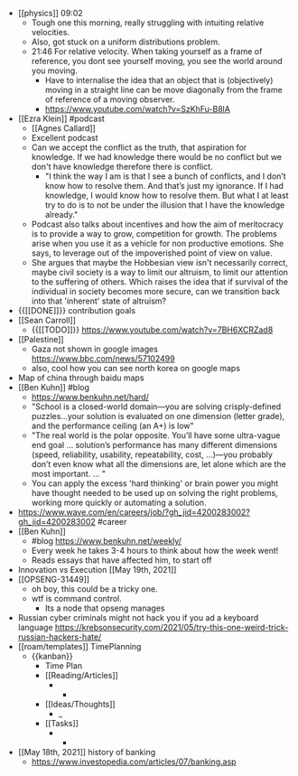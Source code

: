 - [[physics]] 09:02
    - Tough one this morning, really struggling with intuiting relative velocities.
    - Also, got stuck on a uniform distributions problem.
    - 21:46 For relative velocity. When taking yourself as a frame of reference, you dont see
      yourself moving, you see the world around you moving.
        - Have to internalise the idea that an object that is (objectively) moving in a straight
          line can be move diagonally from the frame of reference of a moving observer.
        - https://www.youtube.com/watch?v=SzKhFu-B8lA
- [[Ezra Klein]] #podcast
    - [[Agnes Callard]]
    - Excellent podcast
    - Can we accept the conflict as the truth, that aspiration for knowledge. If we had knowledge
      there would be no conflict but we don't have knowledge therefore there is conflict.
        - "I think the way I am is that I see a bunch of conflicts, and I don’t know how to resolve
          them. And that’s just my ignorance. If I had knowledge, I would know how to resolve them.
          But what I at least try to do is to not be under the illusion that I have the knowledge
          already."
    - Podcast also talks about incentives and how the aim of meritocracy is to provide a way to
      grow, competition for growth. The problems arise when you use it as a vehicle for non
      productive emotions. She says, to leverage out of the impoverished point of view on value.
    - She argues that maybe the Hobbesian view isn't necessarily correct, maybe civil society is a
      way to limit our altruism, to limit our attention to the suffering of others. Which raises the
      idea that if survival of the individual in society becomes more secure, can we transition back
      into that 'inherent' state of altruism?
- {{[[DONE]]}} contribution goals
- [[Sean Carroll]]
    - {{[[TODO]]}} https://www.youtube.com/watch?v=7BH6XCRZad8
- [[Palestine]]
    - Gaza not shown in google images https://www.bbc.com/news/57102499
    - also, cool how you can see north korea on google maps
- Map of china through baidu maps
- [[Ben Kuhn]] #blog
    - https://www.benkuhn.net/hard/
    - "School is a closed-world domain—you are solving crisply-defined puzzles...your solution is
      evaluated on one dimension (letter grade), and the performance ceiling (an A+) is low"
    - "The real world is the polar opposite. You’ll have some ultra-vague end goal ...  solution’s
      performance has many different dimensions (speed, reliability, usability, repeatability, cost,
      …)—you probably don’t even know what all the dimensions are, let alone which are the most
      important. ... "
    - You can apply the excess 'hard thinking' or brain power you might have thought needed to be
      used up on solving the right problems, working more quickly or automating a solution.
- https://www.wave.com/en/careers/job/?gh_jid=4200283002?gh_jid=4200283002 #career
- [[Ben Kuhn]]
    - #blog https://www.benkuhn.net/weekly/
    - Every week he takes 3-4 hours to think about how the week went!
    - Reads essays that have affected him, to start off
- Innovation vs Execution [[May 19th, 2021]]
- [[OPSENG-31449]]
    - oh boy, this could be a tricky one.
    - wtf is command control.
        - Its a node that opseng manages
- Russian cyber criminals might not hack you if you ad a keyboard language
  https://krebsonsecurity.com/2021/05/try-this-one-weird-trick-russian-hackers-hate/
- [[roam/templates]] TimePlanning
    - {{kanban}}
        - Time Plan
        - [[Reading/Articles]]
            - -
        - [[Ideas/Thoughts]]
            - _
        - [[Tasks]]
            - -
- [[May 18th, 2021]] history of banking
    - https://www.investopedia.com/articles/07/banking.asp
